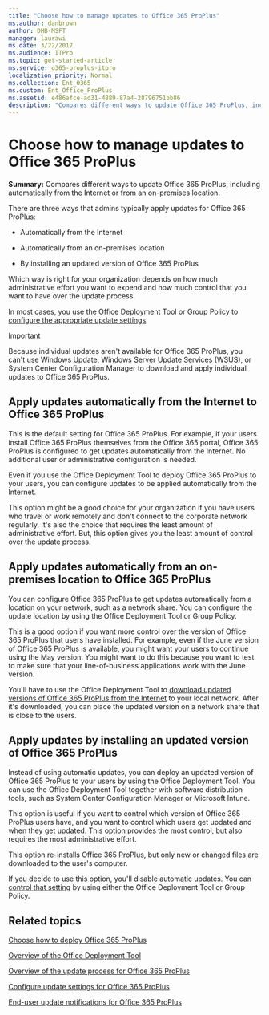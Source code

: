 ```yaml
---
title: "Choose how to manage updates to Office 365 ProPlus"
ms.author: danbrown
author: DHB-MSFT
manager: laurawi
ms.date: 3/22/2017
ms.audience: ITPro
ms.topic: get-started-article
ms.service: o365-proplus-itpro
localization_priority: Normal
ms.collection: Ent_O365
ms.custom: Ent_Office_ProPlus
ms.assetid: e486afce-ad31-4889-87a4-28796751bb86
description: "Compares different ways to update Office 365 ProPlus, including automatically from the Internet or from an on-premises location."
---
```


# Choose how to manage updates to Office 365 ProPlus

 **Summary:** Compares different ways to update Office 365 ProPlus, including automatically from the Internet or from an on-premises location.
  
There are three ways that admins typically apply updates for Office 365 ProPlus:
  
- Automatically from the Internet
    
- Automatically from an on-premises location
    
- By installing an updated version of Office 365 ProPlus
    
Which way is right for your organization depends on how much administrative effort you want to expend and how much control that you want to have over the update process.
  
In most cases, you use the Office Deployment Tool or Group Policy to [configure the appropriate update settings](configure-update-settings-for-office-365-proplus.md).
  
> [!IMPORTANT]
> Because individual updates aren't available for Office 365 ProPlus, you can't use Windows Update, Windows Server Update Services (WSUS), or System Center Configuration Manager to download and apply individual updates to Office 365 ProPlus. 
  
## Apply updates automatically from the Internet to Office 365 ProPlus
<a name="Internet"> </a>

This is the default setting for Office 365 ProPlus. For example, if your users install Office 365 ProPlus themselves from the Office 365 portal, Office 365 ProPlus is configured to get updates automatically from the Internet. No additional user or administrative configuration is needed.
  
Even if you use the Office Deployment Tool to deploy Office 365 ProPlus to your users, you can configure updates to be applied automatically from the Internet.
  
This option might be a good choice for your organization if you have users who travel or work remotely and don't connect to the corporate network regularly. It's also the choice that requires the least amount of administrative effort. But, this option gives you the least amount of control over the update process.
  
## Apply updates automatically from an on-premises location to Office 365 ProPlus
<a name="OnPremises"> </a>

You can configure Office 365 ProPlus to get updates automatically from a location on your network, such as a network share. You can configure the update location by using the Office Deployment Tool or Group Policy.
  
This is a good option if you want more control over the version of Office 365 ProPlus that users have installed. For example, even if the June version of Office 365 ProPlus is available, you might want your users to continue using the May version. You might want to do this because you want to test to make sure that your line-of-business applications work with the June version.
  
You'll have to use the Office Deployment Tool to [download updated versions of Office 365 ProPlus from the Internet](overview-of-the-office-2016-deployment-tool.md) to your local network. After it's downloaded, you can place the updated version on a network share that is close to the users.
  
## Apply updates by installing an updated version of Office 365 ProPlus
<a name="Install"> </a>

Instead of using automatic updates, you can deploy an updated version of Office 365 ProPlus to your users by using the Office Deployment Tool. You can use the Office Deployment Tool together with software distribution tools, such as System Center Configuration Manager or Microsoft Intune.
  
This option is useful if you want to control which version of Office 365 ProPlus users have, and you want to control which users get updated and when they get updated. This option provides the most control, but also requires the most administrative effort.
  
This option re-installs Office 365 ProPlus, but only new or changed files are downloaded to the user's computer.
  
If you decide to use this option, you'll disable automatic updates. You can [control that setting](configure-update-settings-for-office-365-proplus.md) by using either the Office Deployment Tool or Group Policy.
  
## Related topics
[Choose how to deploy Office 365 ProPlus](choose-how-to-deploy-office-365-proplus.md)
  
[Overview of the Office Deployment Tool](overview-of-the-office-2016-deployment-tool.md)
  
[Overview of the update process for Office 365 ProPlus](overview-of-the-update-process-for-office-365-proplus.md)
  
[Configure update settings for Office 365 ProPlus](configure-update-settings-for-office-365-proplus.md)
  
[End-user update notifications for Office 365 ProPlus](end-user-update-notifications-for-office-365-proplus.md)

